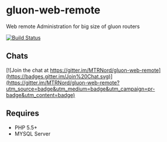 gluon-web-remote
================

Web remote Administration for big size of gluon routers

[![Build Status](https://travis-ci.org/MTRNord/gluon-web-remote.svg?branch=develop)](https://travis-ci.org/MTRNord/gluon-web-remote)

Chats
-----

[![Join the chat at https://gitter.im/MTRNord/gluon-web-remote](https://badges.gitter.im/Join%20Chat.svg)](https://gitter.im/MTRNord/gluon-web-remote?utm_source=badge&utm_medium=badge&utm_campaign=pr-badge&utm_content=badge)

Requires
--------

- PHP 5.5+
- MYSQL Server